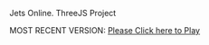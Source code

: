 Jets Online. ThreeJS Project

MOST RECENT VERSION: [Please Click here to Play](https://rawcdn.githack.com/alperenbutun/jets-online/643d39a/index.html)

